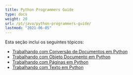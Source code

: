 ```yaml
---
title: Python Programmers Guide
type: docs
weight: 20
url: /pt/java/python-programmers-guide/
lastmod: "2021-06-05"
---
```


Esta seção inclui os seguintes tópicos:

- [Trabalhando com Conversão de Documentos em Python](/pdf/pt/java/working-with-document-conversion-in-python/)
- [Trabalhando com Objeto Documento em Python](/pdf/pt/java/working-with-document-object-in-python/)
- [Trabalhando com Páginas em Python](/pdf/pt/java/working-with-pages-in-python/)
- [Trabalhando com Texto em Python](/pdf/pt/java/working-with-text-in-python/)